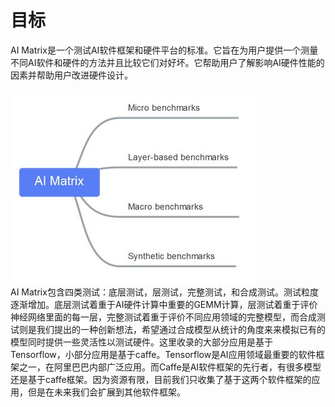 # 目标  

AI Matrix是一个测试AI软件框架和硬件平台的标准。它旨在为用户提供一个测量不同AI软件和硬件的方法并且比较它们对好坏。它帮助用户了解影响AI硬件性能的因素并帮助用户改进硬件设计。  

![img](./structure.jpg)  
AI Matrix包含四类测试：底层测试，层测试，完整测试，和合成测试。测试粒度逐渐增加。底层测试着重于AI硬件计算中重要的GEMM计算，层测试着重于评价神经网络里面的每一层，完整测试着重于评价不同应用领域的完整模型，而合成测试则是我们提出的一种创新想法，希望通过合成模型从统计的角度来来模拟已有的模型同时提供一些灵活性以测试硬件。这里收录的大部分应用是基于Tensorflow，小部分应用是基于caffe。Tensorflow是AI应用领域最重要的软件框架之一，在阿里巴巴内部广泛应用。而Caffe是AI软件框架的先行者，有很多模型还是基于caffe框架。因为资源有限，目前我们只收集了基于这两个软件框架的应用，但是在未来我们会扩展到其他软件框架。  
